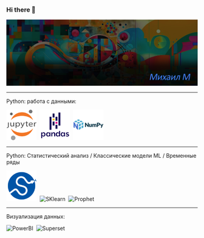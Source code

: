 ### Hi there 👋
[![Mikhail's GitHub Banner](./header.jpg)](https://stepik.org/users/489738589/profile)

<!--
**maryginm/maryginm** is a ✨ _special_ ✨ repository because its `README.md` (this file) appears on your GitHub profile.

Here are some ideas to get you started:

- 🔭 I’m currently working on ...
- 🌱 I’m currently learning ...
- 👯 I’m looking to collaborate on ...
- 🤔 I’m looking for help with ...
- 💬 Ask me about ...
- 📫 How to reach me: ...
- 😄 Pronouns: ...
- ⚡ Fun fact: ...
-->

-------------------------------------------------------------------
Python: работа с данными:
<div>
  <img src='https://github.com/devicons/devicon/blob/55609aa5bd817ff167afce0d965585c92040787a/icons/jupyter/jupyter-original-wordmark.svg'
title="Jupyter" alt="Jupyter" width="80" height="80"/>&nbsp;
  <img src='https://github.com/devicons/devicon/blob/55609aa5bd817ff167afce0d965585c92040787a/icons/pandas/pandas-original-wordmark.svg' title="Pandas" alt="Pandas" width="80" height="80"/>&nbsp;
<img src='https://github.com/devicons/devicon/blob/55609aa5bd817ff167afce0d965585c92040787a/icons/numpy/numpy-original-wordmark.svg'
title="Numpy" alt="Numpy" width="80" height="80"/>&nbsp;
</div>

----------------------------------------------------------------------



Python: Статистический анализ / Классические модели ML / Временные ряды
<div>
<img src='https://raw.githubusercontent.com/scipy/scipy/main/doc/source/_static/logo.svg'
title="Scipy" alt="Scipy" width="80" height="80"/>&nbsp;
<img src='https://raw.githubusercontent.com/scikit-learn/scikit-learn/main/doc/logos/scikit-learn-logo.png'
title="SKlearn" alt="SKlearn" width="140" height="80"/>&nbsp;
<img src='https://forecastr-io.herokuapp.com/static/img/facebook_prophet_icon.png'
title="Prophet" alt="Prophet" width="80" height="80"/>&nbsp;
</div>
  
----------------------------------------------------------------------

Визуализация данных:
<div>
<img src='https://github.com/microsoft/PowerBI-Icons/blob/2bf1c982fb24528eee1559a96a25eb534c175cfd/SVG/Power-BI.svg'
title="PowerBI" alt="PowerBI" width="80" height="80"/>&nbsp;
<img src='https://upload.wikimedia.org/wikipedia/commons/0/0e/Superset_logo.svg'
title="Superset" alt="Superset" width="140" height="80"/>&nbsp;
</div>
  
